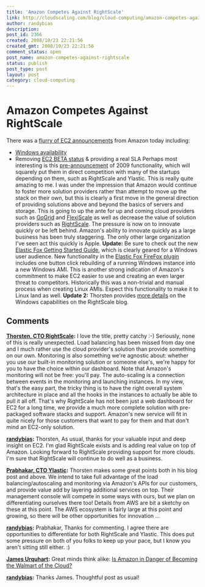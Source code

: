 ```yaml
---
title: 'Amazon Competes Against RightScale'
link: http://cloudscaling.com/blog/cloud-computing/amazon-competes-against-rightscale/
author: randybias
description: 
post_id: 2366
created: 2008/10/23 22:21:56
created_gmt: 2008/10/23 22:21:56
comment_status: open
post_name: amazon-competes-against-rightscale
status: publish
post_type: post
layout: post
category: cloud-computing
---
```


# Amazon Competes Against RightScale

There was a [flurry of EC2 announcements](http://aws.amazon.com/about-aws/whats-new/) from Amazon today including:

  * [Windows availability](http://aws.amazon.com/windows/)
  * Removing [EC2 BETA status](http://aws.amazon.com/about-aws/whats-new/2008/10/23/amazon-ec2-exits-beta-and-now-offers-a-service-level-agreement/) & providing a real SLA
Perhaps most interesting is this [pre-announcement](http://aws.amazon.com/contact-us/new-features-for-amazon-ec2/) of 2009 functionality, which will squarely put them in direct competition with many of the startups depending on them, such as RightScale and Ylastic. This is really quite amazing to me. I was under the impression that Amazon would continue to foster more solution providers rather than attempt to move up the stack on their own, but this is clearly a first move in the general direction of providing solutions above and beyond the basics of servers and storage. This is going to up the ante for up and coming cloud providers such as [GoGrid](http://www.gogrid.com) and [FlexiScale](http://www.flexiscale.com) as well as decrease the value of solution providers such as [RightScale](http://www.rightscale.com). The pressure is now on to innovate quickly or be left behind. Amazon's ability to innovate quickly as a large business has been truly staggering. The only other large organization I've seen act this quickly is Apple. **Update:** Be sure to check out the new [Elastic Fox Getting Started Guide](http://ec2-downloads.s3.amazonaws.com/elasticfox-owners-manual.pdf), which is clearly geared for a Windows user audience. New functionality in the [Elastic Fox FireFox plugin](http://developer.amazonwebservices.com/connect/entry.jspa?externalID=609) includes one button click rebuilding of a running Windows instance into a new Windows AMI. This is another strong indication of Amazon's commitment to make EC2 easier to use and creating an even larger threat to competitors. Historically this was a non-trivial and manual process when creating Linux AMIs. Expect this functionality to make it to Linux land as well. **Update 2:** Thorsten provides [more details](http://blog.rightscale.com/) on the Windows capabilities on the RightScale blog.

## Comments

**[Thorsten, CTO RightScale](#28 "2008-10-24 01:29:36"):** I love the title, pretty catchy :-) Seriously, none of this is really unexpected. Load balancing has been missed from day one and I much rather use the cloud provider's solution than provide something on our own. Monitoring is also something we're agnostic about: whether you use our built-in monitoring solution or someone else's, we're happy for you to have the choice within our dashboard. Note that Amazon's monitoring will not be free: you'll pay. The auto-scaling is a connection between events in the monitoring and launching instances. In my view, that's the easy part, the tricky thing is to have the right overall system architecture in place and all the hooks in the instances to actually be able to pull it all off. That's why RightScale has not been just a web dashboard for EC2 for a long time, we provide a much more complete solution with pre-packaged software stacks and support. Amazon's new service will fit in quite nicely for those customers that want to pay for them and that don't mind an EC2-only solution.

**[randybias](#29 "2008-10-24 02:38:02"):** Thorsten, As usual, thanks for your valuable input and deep insight on EC2. I'm glad RightScale exists and is adding real value on top of Amazon. Looking forward to RightScale providing support for more clouds. I'm sure that RightScale will continue to do well as a business.

**[Prabhakar, CTO Ylastic](#30 "2008-10-24 16:27:26"):** Thorsten makes some great points both in his blog post and above. We intend to take full advantage of the load balancing/autoscaling and monitoring via Amazon's APIs for our customers, and provide value add by layering additional services on top. Their management console will compete in some ways with ours, but we plan on differentiating ourselves there too! Details from AWS are bit a sketchy on these at this point. The AWS ecosystem is fairly large at this point and growing, so there will be other opportunities for innovation ...

**[randybias](#31 "2008-10-24 17:01:11"):** Prabhakar, Thanks for commenting. I agree there are opportunities to differentiate for both RightScale and Ylastic. This does put some pressure on both of you folks to keep up your pace, but I know you aren't sitting still either. :)

**[James Urquhart](#32 "2008-10-26 07:15:52"):** Great minds think alike: [Is Amazon in Danger of Becoming the Walmart of the Cloud?](http://blog.jamesurquhart.com/2008/10/is-amazon-in-danger-of-becoming.html)

**[randybias](#33 "2008-10-26 07:50:22"):** Thanks James. Thoughtful post as usual!

